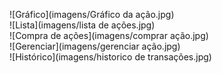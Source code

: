 ![Gráfico](imagens/Gráfico da ação.jpg)</br>
![Lista](imagens/lista de ações.jpg)</br>
![Compra de ações](imagens/comprar ação.jpg)</br>
![Gerenciar](imagens/gerenciar ação.jpg)</br>
![Histórico](imagens/historico de transações.jpg)</br>